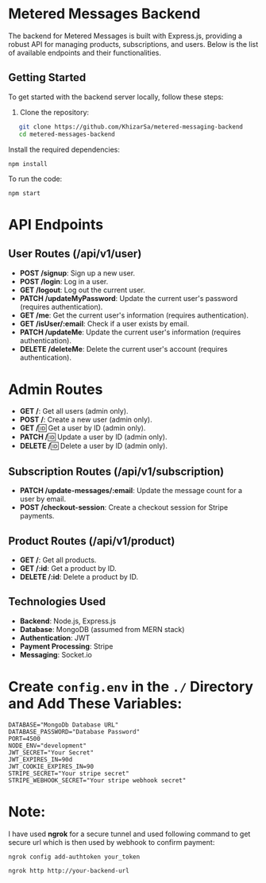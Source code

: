 # Metered Messages Backend

The backend for Metered Messages is built with Express.js, providing a robust API for managing products, subscriptions, and users. Below is the list of available endpoints and their functionalities.

## Getting Started

To get started with the backend server locally, follow these steps:

1. Clone the repository:

```bash
   git clone https://github.com/KhizarSa/metered-messaging-backend
   cd metered-messages-backend
```

Install the required dependencies:

```
npm install
```

To run the code:

```
npm start
```

# API Endpoints

## User Routes (/api/v1/user)

- **POST /signup**: Sign up a new user.
- **POST /login**: Log in a user.
- **GET /logout**: Log out the current user.
- **PATCH /updateMyPassword**: Update the current user's password (requires authentication).
- **GET /me**: Get the current user's information (requires authentication).
- **GET /isUser/:email**: Check if a user exists by email.
- **PATCH /updateMe**: Update the current user's information (requires authentication).
- **DELETE /deleteMe**: Delete the current user's account (requires authentication).

# Admin Routes

- **GET /**: Get all users (admin only).
- **POST /**: Create a new user (admin only).
- **GET /**:id: Get a user by ID (admin only).
- **PATCH /**:id: Update a user by ID (admin only).
- **DELETE /**:id: Delete a user by ID (admin only).

## Subscription Routes (/api/v1/subscription)

- **PATCH /update-messages/:email**: Update the message count for a user by email.
- **POST /checkout-session**: Create a checkout session for Stripe payments.

## Product Routes (/api/v1/product)

- **GET /**: Get all products.
- **GET /:id**: Get a product by ID.
- **DELETE /:id**: Delete a product by ID.

## Technologies Used

- **Backend**: Node.js, Express.js
- **Database**: MongoDB (assumed from MERN stack)
- **Authentication**: JWT
- **Payment Processing**: Stripe
- **Messaging**: Socket.io

# Create `config.env` in the `./` Directory and Add These Variables:

```env
DATABASE="MongoDb Database URL"
DATABASE_PASSWORD="Database Password"
PORT=4500
NODE_ENV="development"
JWT_SECRET="Your Secret"
JWT_EXPIRES_IN=90d
JWT_COOKIE_EXPIRES_IN=90
STRIPE_SECRET="Your stripe secret"
STRIPE_WEBHOOK_SECRET="Your stripe webhook secret"
```

# Note:

I have used **ngrok** for a secure tunnel and used following command to get secure url which is then used by webhook to confirm payment:

```
ngrok config add-authtoken your_token

ngrok http http://your-backend-url
```
